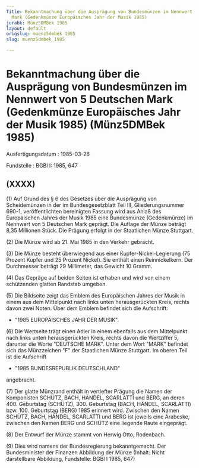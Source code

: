 ```yaml
---
Title: Bekanntmachung über die Ausprägung von Bundesmünzen im Nennwert von 5 Deutschen
  Mark (Gedenkmünze Europäisches Jahr der Musik 1985)
jurabk: Münz5DMBek 1985
layout: default
origslug: muenz5dmbek_1985
slug: muenz5dmbek_1985

---
```


# Bekanntmachung über die Ausprägung von Bundesmünzen im Nennwert von 5 Deutschen Mark (Gedenkmünze Europäisches Jahr der Musik 1985) (Münz5DMBek 1985)

Ausfertigungsdatum
:   1985-03-26

Fundstelle
:   BGBl I: 1985, 647



## (XXXX)

(1) Auf Grund des § 6 des Gesetzes über die Ausprägung von
Scheidemünzen in der im Bundesgesetzblatt Teil III, Gliederungsnummer
690-1, veröffentlichten bereinigten Fassung wird aus Anlaß des
Europäischen Jahres der Musik 1985 eine Bundesmünze (Gedenkmünze) im
Nennwert von 5 Deutschen Mark geprägt. Die Auflage der Münze beträgt
8,35 Millionen Stück. Die Prägung erfolgt in der Staatlichen Münze
Stuttgart.

(2) Die Münze wird ab 21. Mai 1985 in den Verkehr gebracht.

(3) Die Münze besteht überwiegend aus einer Kupfer-Nickel-Legierung
(75 Prozent Kupfer und 25 Prozent Nickel). Sie enthält einen
Reinnickelkern. Der Durchmesser beträgt 29 Millimeter, das Gewicht 10
Gramm.

(4) Das Gepräge auf beiden Seiten ist erhaben und wird von einem
schützenden glatten Randstab umgeben.

(5) Die Bildseite zeigt das Emblem des Europäischen Jahres der Musik
in einem aus dem Mittelpunkt nach links unten herausgerückten Kreis,
rechts davon zwei Noten. Über dem Emblem befindet sich die Aufschrift:

*   "1985 EUROPÄISCHES JAHR DER MUSIK".




(6) Die Wertseite trägt einen Adler in einem ebenfalls aus dem
Mittelpunkt nach links unten herausgerückten Kreis, rechts davon die
Wertziffer 5, darunter die Worte "DEUTSCHE MARK". Unter dem Wort
"MARK" befindet sich das Münzzeichen "F" der Staatlichen Münze
Stuttgart. Im oberen Teil ist die Aufschrift

*   "1985 BUNDESREPUBLIK DEUTSCHLAND"



angebracht.

(7) Der glatte Münzrand enthält in vertiefter Prägung die Namen der
Komponisten SCHÜTZ, BACH, HÄNDEL, SCARLATTI und BERG, an deren 400.
Geburtstag (SCHÜTZ), 300. Geburtstag (BACH, HÄNDEL, SCARLATTI) bzw.
100\. Geburtstag (BERG) 1985 erinnert wird. Zwischen den Namen SCHÜTZ,
BACH, HÄNDEL, SCARLATTI und BERG ist jeweils eine Arabeske, zwischen
den Namen BERG und SCHÜTZ eine liegende Raute eingeprägt.

(8) Der Entwurf der Münze stammt von Herwig Otto, Rodenbach.

(9) Dies wird namens der Bundesregierung bekanntgemacht.
Der Bundesminister der Finanzen
Abbildung der Münze
(Inhalt: Nicht darstellbare Abbildung,
Fundstelle: BGBl I 1985, 647)

